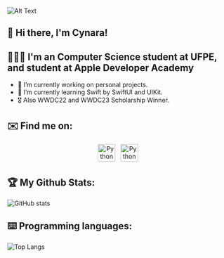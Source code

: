 

![Alt Text](https://raw.githubusercontent.com/saadeghi/saadeghi/master/dino.gif)


## 👾 Hi there, I'm Cynara!

## 👩🏻‍💻 I'm an Computer Science student at UFPE, and student at Apple Developer Academy 

- 🔭 I’m currently working on personal projects.
- 🌱 I’m currently learning Swift by SwiftUI and UIKit.
- 🎖 Also WWDC22 and WWDC23 Scholarship Winner.

## ✉️ Find me on:


<p align="center">
 <a href="https://www.linkedin.com/in/cynara-costa-bba1271a2/" target="_blank" rel="noopener noreferrer"> <img src="https://img.icons8.com/metro/452/linkedin.png" alt="Python" height="40" style="vertical-align:top; margin:4px"></a>
 <a href="cvocac@cin.ufpe.br"> <img src="https://freepngimg.com/download/gmail/66478-logo-icons-computer-email-gmail-free-clipart-hq.png" alt="Python" height="40" style="vertical-align:top; margin:4px"></a>
</p>

## 🏆 My Github Stats:

![GitHub stats](https://github-readme-stats.vercel.app/api?username=CynaraCosta&show_icons=true&theme=tokyonight)

## ⌨️ Programming languages:

![Top Langs](https://github-readme-stats.vercel.app/api/top-langs/?username=CynaraCosta&theme=tokyonight)
